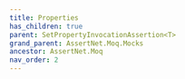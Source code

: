 ```yaml
---
title: Properties
has_children: true
parent: SetPropertyInvocationAssertion<T>
grand_parent: AssertNet.Moq.Mocks
ancestor: AssertNet.Moq
nav_order: 2
---
```



